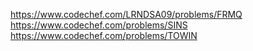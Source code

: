 https://www.codechef.com/LRNDSA09/problems/FRMQ
https://www.codechef.com/problems/SINS
https://www.codechef.com/problems/TOWIN

